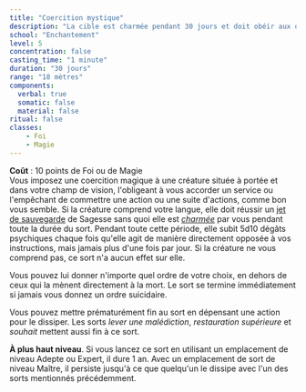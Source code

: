 ```yaml
---
title: "Coercition mystique"
description: "La cible est charmée pendant 30 jours et doit obéir aux ordres du PJ."
school: "Enchantement"
level: 5
concentration: false
casting_time: "1 minute"
duration: "30 jours"
range: "18 mètres"
components:
  verbal: true
  somatic: false
  material: false
ritual: false
classes:
    - Foi
    - Magie
---
```

**Coût** : 10 points de Foi ou de Magie  
Vous imposez une coercition magique à une créature située à portée et dans votre champ de vision, l'obligeant à vous accorder un service ou l'empêchant de commettre une action ou une suite d'actions, comme bon vous semble. Si la créature comprend votre langue, elle doit réussir un [jet de sauvegarde](/utiliser-les-caracteristiques/#jets-de-sauvegarde) de Sagesse sans quoi elle est [_charmée_](/gerer-la-sante-du-personnage/#charme) par vous pendant toute la durée du sort. Pendant toute cette période, elle subit 5d10 dégâts psychiques chaque fois qu'elle agit de manière directement opposée à vos instructions, mais jamais plus d'une fois par jour. Si la créature ne vous comprend pas, ce sort n'a aucun effet sur elle.

Vous pouvez lui donner n'importe quel ordre de votre choix, en dehors de ceux qui la mènent directement à la mort. Le sort se termine immédiatement si jamais vous donnez un ordre suicidaire.

Vous pouvez mettre prématurément fin au sort en dépensant une action pour le dissiper. Les sorts _lever une malédiction_, _restauration supérieure_ et _souhait_ mettent aussi fin à ce sort.

**À plus haut niveau**. Si vous lancez ce sort en utilisant un emplacement de niveau Adepte ou Expert, il dure 1 an. Avec un emplacement de sort de niveau Maître, il persiste jusqu'à ce que quelqu'un le dissipe avec l'un des sorts mentionnés précédemment.
